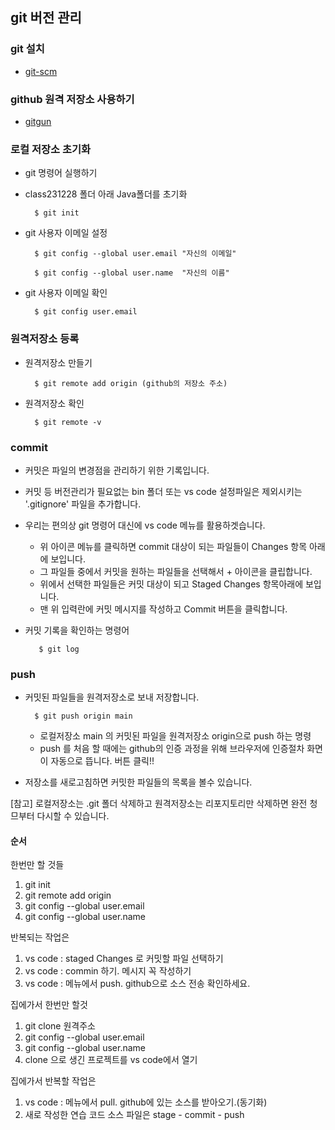 ##  git 버전 관리

### git 설치

 * [git-scm](https://git-scm.com/download/win)

### github 원격 저장소 사용하기
* [gitgun](https://github.com/)
### 로컬 저장소 초기화
* git 명령어 실행하기
   
 
* class231228 폴더 아래 Java폴더를 초기화
    
        $ git init
   
    
* git 사용자 이메일 설정


        $ git config --global user.email "자신의 이메일"

        $ git config --global user.name  "자신의 이름"

* git 사용자 이메일 확인

        $ git config user.email

### 원격저장소 등록
  
* 원격저장소 만들기

        $ git remote add origin (github의 저장소 주소)

* 원격저장소 확인

        $ git remote -v

### commit

* 커밋은 파일의 변경점을 관리하기 위한 기록입니다.
* 커밋 등 버전관리가 필요없는 bin 폴더 또는 vs code 설정파일은 제외시키는 '.gitignore' 파일을 추가합니다.
* 우리는 편의상 git 명령어 대신에 vs code 메뉴를 활용하겟습니다.
    - 위 아이콘 메뉴를 클릭하면 commit 대상이 되는 파일들이 Changes 항목 아래에 보입니다.
    - 그 파일들 중에서 커밋을 원하는 파일들을 선택해서 + 아이콘을 클립합니다.
    - 위에서 선택한 파일들은 커밋 대상이 되고 Staged Changes 항목아래에 보입니다.
    - 맨 위 입력란에 커밋 메시지를 작성하고 Commit 버튼을 클릭합니다.
* 커밋 기록을 확인하는 명령어

         $ git log

### push

* 커밋된 파일들을 원격저장소로 보내 저장합니다.

        $ git push origin main

    - 로컬저장소 main 의 커밋된 파일을 원격저장소 origin으로 push 하는 명령
    - push 를 처음 할 때에는 github의 인증 과정을 위해 브라우저에 인증절차 화면이 자동으로 뜹니다. 버튼 클릭!!

*   저장소를 새로고침하면 커밋한 파일들의 목록을 볼수 있습니다.

[참고]  로컬저장소는 .git 폴더 삭제하고 원격저장소는 리포지토리만 삭제하면 완전 청므부터 다시할 수 있습니다.

#### 순서
한번만 할 것들
1) git init
2) git remote add origin
3) git config --global user.email
4) git config --global user.name

반복되는 작업은
1) vs code : staged Changes 로 커밋할 파일 선택하기
2) vs code : commin 하기. 메시지 꼭 작성하기
3) vs code : 메뉴에서 push. github으로 소스 전송 확인하세요.

집에가서 한번만 할것
1) git clone 원격주소
2) git config --global user.email
3) git config --global user.name
4) clone 으로 생긴 프로젝트를 vs code에서 열기

집에가서 반복할 작업은
1) vs code : 메뉴에서 pull. github에 있는 소스를 받아오기.(동기화)
2) 새로 작성한 연습 코드 소스 파일은 stage - commit - push